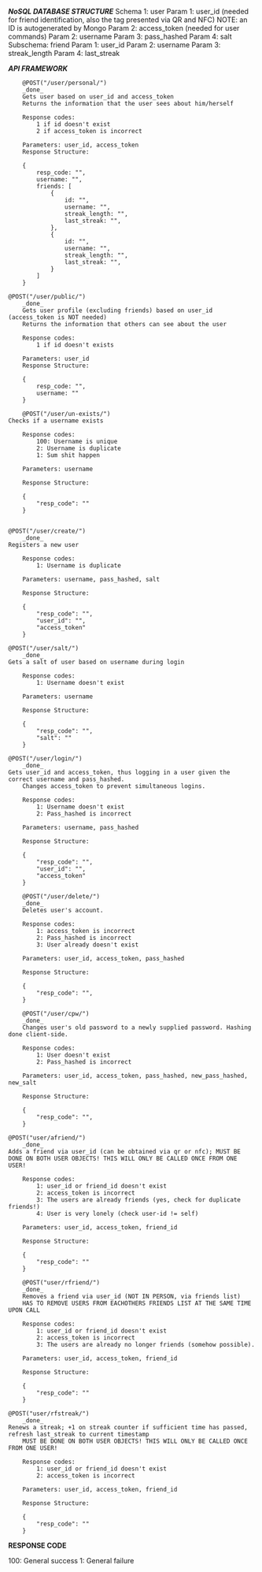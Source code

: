 *****NoSQL DATABASE STRUCTURE*****
Schema 1: user
	Param 1: user_id (needed for friend identification, also the tag presented via QR and NFC)
	NOTE: an ID is autogenerated by Mongo
	Param 2: access_token (needed for user commands)
	Param 2: username
	Param 3: pass_hashed
	Param 4: salt
  Subschema: friend
    Param 1: user_id
    Param 2: username
    Param 3: streak_length
		Param 4: last_streak

*****API FRAMEWORK*****

		@POST("/user/personal/")
		_done_
		Gets user based on user_id and access_token
		Returns the information that the user sees about him/herself

		Response codes:
			1 if id doesn't exist
			2 if access_token is incorrect

		Parameters: user_id, access_token
		Response Structure:

		{
			resp_code: "",
			username: "",
			friends: [
				{
					id: "",
					username: "",
					streak_length: "",
					last_streak: "",
				},
				{
					id: "",
					username: "",
					streak_length: "",
					last_streak: "",
				}
			]
		}

    @POST("/user/public/")
		_done_
		Gets user profile (excluding friends) based on user_id (access_token is NOT needed)
		Returns the information that others can see about the user

		Response codes:
			1 if id doesn't exists

		Parameters: user_id
		Response Structure:

		{
			resp_code: "",
			username: ""
		}

		@POST("/user/un-exists/")
    Checks if a username exists

		Response codes:
			100: Username is unique
			2: Username is duplicate
			1: Sum shit happen

		Parameters: username

		Response Structure:

		{
			"resp_code": ""
		}


    @POST("/user/create/")
		_done_
    Registers a new user

		Response codes:
			1: Username is duplicate

		Parameters: username, pass_hashed, salt

		Response Structure:

		{
			"resp_code": "",
			"user_id": "",
			"access_token"
		}

    @POST("/user/salt/")
		_done_
    Gets a salt of user based on username during login

		Response codes:
			1: Username doesn't exist

		Parameters: username

		Response Structure:

		{
			"resp_code": "",
			"salt": ""
		}

    @POST("/user/login/")
		_done_
    Gets user_id and access_token, thus logging in a user given the correct username and pass_hashed.
		Changes access_token to prevent simultaneous logins.

		Response codes:
			1: Username doesn't exist
			2: Pass_hashed is incorrect

		Parameters: username, pass_hashed

		Response Structure:

		{
			"resp_code": "",
			"user_id": "",
			"access_token"
		}

		@POST("/user/delete/")
		_done_
		Deletes user's account.

		Response codes:
			1: access_token is incorrect
			2: Pass_hashed is incorrect
			3: User already doesn't exist

		Parameters: user_id, access_token, pass_hashed

		Response Structure:

		{
			"resp_code": "",
		}

		@POST("/user/cpw/")
		_done_
		Changes user's old password to a newly supplied password. Hashing done client-side.

		Response codes:
			1: User doesn't exist
			2: Pass_hashed is incorrect

		Parameters: user_id, access_token, pass_hashed, new_pass_hashed, new_salt

		Response Structure:

		{
			"resp_code": "",
		}

    @POST("user/afriend/")
		_done_
    Adds a friend via user_id (can be obtained via qr or nfc); MUST BE DONE ON BOTH USER OBJECTS! THIS WILL ONLY BE CALLED ONCE FROM ONE USER!

		Response codes:
			1: user_id or friend_id doesn't exist
			2: access_token is incorrect
			3: The users are already friends (yes, check for duplicate friends!)
			4: User is very lonely (check user-id != self)

		Parameters: user_id, access_token, friend_id

		Response Structure:

		{
			"resp_code": ""
		}

		@POST("user/rfriend/")
		_done_
		Removes a friend via user_id (NOT IN PERSON, via friends list)
		HAS TO REMOVE USERS FROM EACHOTHERS FRIENDS LIST AT THE SAME TIME UPON CALL

		Response codes:
			1: user_id or friend_id doesn't exist
			2: access_token is incorrect
			3: The users are already no longer friends (somehow possible).

		Parameters: user_id, access_token, friend_id

		Response Structure:

		{
			"resp_code": ""
		}

    @POST("user/rfstreak/")
		_done_
    Renews a streak; +1 on streak counter if sufficient time has passed, refresh last_streak to current timestamp
		MUST BE DONE ON BOTH USER OBJECTS! THIS WILL ONLY BE CALLED ONCE FROM ONE USER!

		Response codes:
			1: user_id or friend_id doesn't exist
			2: access_token is incorrect

		Parameters: user_id, access_token, friend_id

		Response Structure:

		{
			"resp_code": ""
		}

********RESPONSE CODE********

100:	General success
1:		General failure
